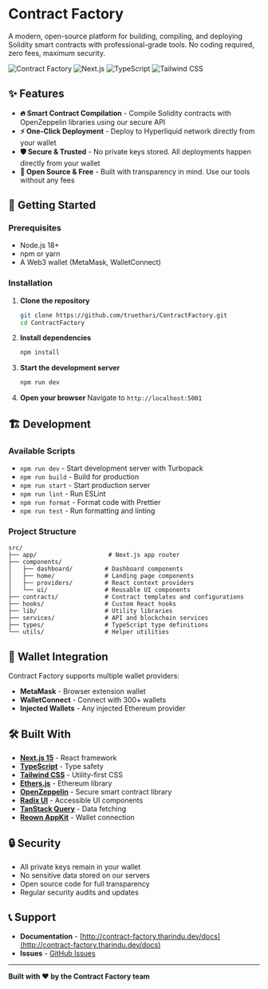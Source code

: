# Contract Factory

A modern, open-source platform for building, compiling, and deploying Solidity smart contracts with professional-grade tools. No coding required, zero fees, maximum security.

![Contract Factory](https://img.shields.io/badge/status-active-brightgreen) ![Next.js](https://img.shields.io/badge/Next.js-15.4.6-black) ![TypeScript](https://img.shields.io/badge/TypeScript-5.0-blue) ![Tailwind CSS](https://img.shields.io/badge/Tailwind-4.0-06B6D4)

## ✨ Features

- **🔥 Smart Contract Compilation** - Compile Solidity contracts with OpenZeppelin libraries using our secure API
- **⚡ One-Click Deployment** - Deploy to Hyperliquid network directly from your wallet
- **🛡️ Secure & Trusted** - No private keys stored. All deployments happen directly from your wallet
- **🚀 Open Source & Free** - Built with transparency in mind. Use our tools without any fees

## 🚀 Getting Started

### Prerequisites

- Node.js 18+
- npm or yarn
- A Web3 wallet (MetaMask, WalletConnect)

### Installation

1. **Clone the repository**

   ```bash
   git clone https://github.com/truethari/ContractFactory.git
   cd ContractFactory
   ```

2. **Install dependencies**

   ```bash
   npm install
   ```

3. **Start the development server**

   ```bash
   npm run dev
   ```

4. **Open your browser**
   Navigate to `http://localhost:5001`

## 🏗️ Development

### Available Scripts

- `npm run dev` - Start development server with Turbopack
- `npm run build` - Build for production
- `npm run start` - Start production server
- `npm run lint` - Run ESLint
- `npm run format` - Format code with Prettier
- `npm run test` - Run formatting and linting

### Project Structure

```
src/
├── app/                    # Next.js app router
├── components/
│   ├── dashboard/         # Dashboard components
│   ├── home/              # Landing page components
│   ├── providers/         # React context providers
│   └── ui/                # Reusable UI components
├── contracts/             # Contract templates and configurations
├── hooks/                 # Custom React hooks
├── lib/                   # Utility libraries
├── services/              # API and blockchain services
├── types/                 # TypeScript type definitions
└── utils/                 # Helper utilities
```

## 🔗 Wallet Integration

Contract Factory supports multiple wallet providers:

- **MetaMask** - Browser extension wallet
- **WalletConnect** - Connect with 300+ wallets
- **Injected Wallets** - Any injected Ethereum provider

## 🛠️ Built With

- **[Next.js 15](https://nextjs.org/)** - React framework
- **[TypeScript](https://www.typescriptlang.org/)** - Type safety
- **[Tailwind CSS](https://tailwindcss.com/)** - Utility-first CSS
- **[Ethers.js](https://ethers.org/)** - Ethereum library
- **[OpenZeppelin](https://openzeppelin.com/)** - Secure smart contract library
- **[Radix UI](https://www.radix-ui.com/)** - Accessible UI components
- **[TanStack Query](https://tanstack.com/query)** - Data fetching
- **[Reown AppKit](https://reown.com/)** - Wallet connection

## 🔒 Security

- All private keys remain in your wallet
- No sensitive data stored on our servers
- Open source code for full transparency
- Regular security audits and updates

## 📞 Support

- **Documentation** - [http://contract-factory.tharindu.dev/docs](http://contract-factory.tharindu.dev/docs)
- **Issues** - [GitHub Issues](https://github.com/truethari/ContractFactory/issues)

---

**Built with ❤️ by the Contract Factory team**
